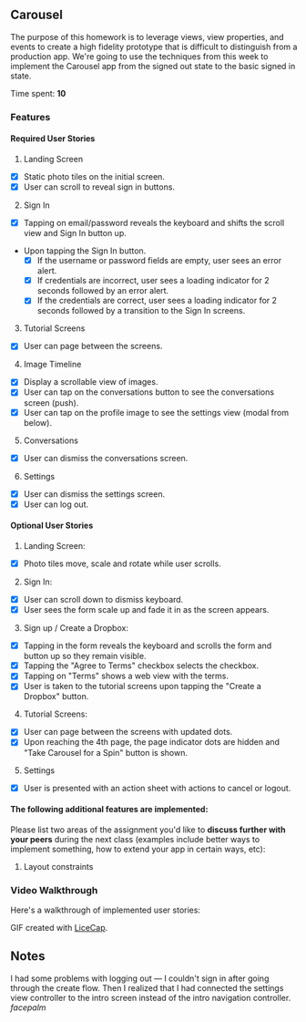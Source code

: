 ## Carousel

The purpose of this homework is to leverage views, view properties, and events to create a high fidelity prototype that is difficult to distinguish from a production app. We're going to use the techniques from this week to implement the Carousel app from the signed out state to the basic signed in state.

Time spent: **10**

### Features

#### Required User Stories

1. Landing Screen
  - [x] Static photo tiles on the initial screen.
  - [x] User can scroll to reveal sign in buttons.
2. Sign In
  - [x] Tapping on email/password reveals the keyboard and shifts the scroll view and Sign In button up.
  - Upon tapping the Sign In button.
     - [x] If the username or password fields are empty, user sees an error alert.
     - [x] If credentials are incorrect, user sees a loading indicator for 2 seconds followed by an error alert.
     - [x] If the credentials are correct, user sees a loading indicator for 2 seconds followed by a transition to the Sign In screens.
3. Tutorial Screens
  - [x] User can page between the screens.
4. Image Timeline
  - [x] Display a scrollable view of images.
  - [x] User can tap on the conversations button to see the conversations screen (push).
  - [x] User can tap on the profile image to see the settings view (modal from below).
5. Conversations
  - [x] User can dismiss the conversations screen.
6. Settings
  - [x] User can dismiss the settings screen.
  - [x] User can log out.

#### Optional User Stories

1. Landing Screen:
  - [x] Photo tiles move, scale and rotate while user scrolls.
2. Sign In:
  - [x] User can scroll down to dismiss keyboard.
  - [x] User sees the form scale up and fade it in as the screen appears.
3. Sign up / Create a Dropbox:
  - [x] Tapping in the form reveals the keyboard and scrolls the form and button up so they remain visible.
  - [x] Tapping the "Agree to Terms" checkbox selects the checkbox.
  - [x] Tapping on "Terms" shows a web view with the terms.
  - [x] User is taken to the tutorial screens upon tapping the "Create a Dropbox" button.
4. Tutorial Screens:
  - [x] User can page between the screens with updated dots.
  - [x] Upon reaching the 4th page, the page indicator dots are hidden and "Take Carousel for a Spin" button is shown.
5. Settings
  - [x] User is presented with an action sheet with actions to cancel or logout.


#### The following **additional** features are implemented:

Please list two areas of the assignment you'd like to **discuss further with your peers** during the next class (examples include better ways to implement something, how to extend your app in certain ways, etc):

1. Layout constraints

### Video Walkthrough

Here's a walkthrough of implemented user stories:

GIF created with [LiceCap](http://www.cockos.com/licecap/).

## Notes

I had some problems with logging out — I couldn't sign in after going through the create flow. Then I realized that I had connected the settings view controller to the intro screen instead of the intro navigation controller. _facepalm_
